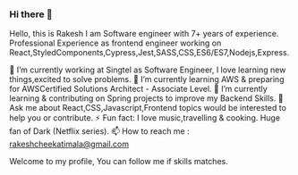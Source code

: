 ### Hi there 👋
Hello, this is Rakesh I am Software engineer with 7+ years of experience. Professional Experience as frontend engineer working on React,StyledComponents,Cypress,Jest,SASS,CSS,ES6/ES7,Nodejs,Express.   

🔭 I’m currently working at Singtel as Software Engineer, I love learning new things,excited to solve problems.
🌱 I’m currently learning AWS & preparing for AWSCertified Solutions Architect - Associate Level.
🌱 I’m currently learning & contributing on Spring projects to improve my Backend Skills. 
💬 Ask me about React,CSS,Javascript,Frontend topics would be interested to help you or contribute. 
⚡ Fun fact: I love music,travelling & cooking. Huge fan of Dark (Netflix series). 
📫 How to reach me : rakeshcheekatimala@gmail.com

Welcome to my profile, You can follow me if skills matches.

<!--
**rakeshcheekatimala/rakeshcheekatimala** is a ✨ _special_ ✨ repository because its `README.md` (this file) appears on your GitHub profile.

Here are some ideas to get you started:

- 🔭 I’m currently working on ...
- 🌱 I’m currently learning ...
- 👯 I’m looking to collaborate on ...
- 🤔 I’m looking for help with ...
- 💬 Ask me about ...
- 📫 How to reach me: ...
- 😄 Pronouns: ...
- ⚡ Fun fact: ...
-->
